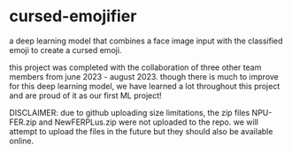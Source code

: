 # cursed-emojifier
a deep learning model that combines a face image input with the classified emoji to create a cursed emoji.

this project was completed with the collaboration of three other team members from june 2023 - august 2023.
though there is much to improve for this deep learning model, we have learned a lot throughout this project and are proud of it as our first ML project!

DISCLAIMER: due to github uploading size limitations, the zip files NPU-FER.zip and NewFERPLus.zip were not uploaded to the repo. we will attempt to upload the files in the future but they should also be available online.
